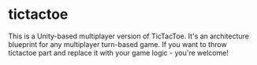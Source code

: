 # tictactoe
This is a Unity-based multiplayer version of TicTacToe. It's an architecture blueprint for any multiplayer turn-based game. If you want to throw tictactoe part and replace it with your game logic - you're welcome!
